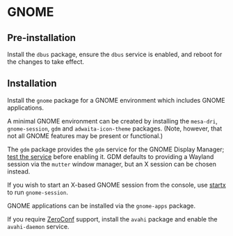 # GNOME

## Pre-installation

Install the `dbus` package, ensure the `dbus` service is enabled, and reboot for
the changes to take effect.

## Installation

Install the `gnome` package for a GNOME environment which includes GNOME
applications.

A minimal GNOME environment can be created by installing the `mesa-dri`,
`gnome-session`, `gdm` and `adwaita-icon-theme` packages. (Note, however, that
not all GNOME features may be present or functional.)

The `gdm` package provides the `gdm` service for the GNOME Display Manager;
[test the service](../services/index.md#testing-services) before enabling it.
GDM defaults to providing a Wayland session via the `mutter` window manager, but
an X session can be chosen instead.

If you wish to start an X-based GNOME session from the console, use
[startx](./xorg.html#startx) to run `gnome-session`.

GNOME applications can be installed via the `gnome-apps` package.

If you require [ZeroConf](http://www.zeroconf.org/) support, install the `avahi`
package and enable the `avahi-daemon` service.
